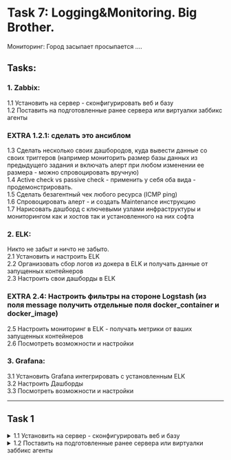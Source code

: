 # Task 7: Logging&Monitoring. Big Brother.  
 Мониторинг: Город засыпает просыпается ....  
## Tasks:  
### 1. Zabbix:  
1.1 Установить на сервер - сконфигурировать веб и базу   
1.2 Поставить на подготовленные ранее сервера или виртуалки заббикс агенты   
### EXTRA 1.2.1: сделать это ансиблом  
1.3 Сделать несколько своих дашбородов, куда вывести данные со своих триггеров (например мониторить размер базы данных из предыдущего задания и включать алерт при любом изменении ее размера - можно спровоцировать вручную)  
1.4 Active check vs passive check - применить у себя оба вида - продемонстрировать.  
1.5 Сделать безагентный чек любого ресурса (ICMP ping)  
1.6 Спровоцировать алерт - и создать Maintenance инструкцию   
1.7 Нарисовать дашборд с ключевыми узлами инфраструктуры и мониторингом как и хостов так и установленного на них софта  
  
### 2. ELK:   
Никто не забыт и ничто не забыто.  
2.1 Установить и настроить ELK   
2.2 Организовать сбор логов из докера в ELK и получать данные от запущенных контейнеров  
2.3 Настроить свои дашборды в ELK  
### EXTRA 2.4: Настроить фильтры на стороне Logstash (из поля message получить отдельные поля docker_container и docker_image)  
2.5 Настроить мониторинг в ELK - получать метрики от ваших запущенных контейнеров  
2.6 Посмотреть возможности и настройки  
  
### 3. Grafana:  
3.1 Установить Grafana интегрировать с установленным ELK  
3.2 Настроить Дашборды  
3.3 Посмотреть возможности и настройки  

-------

## Task 1  
<details><summary> 1.1 Установить на сервер - сконфигурировать веб и базу   </summary>

<details><summary> some config ubuntu server  </summary>
<pre>
# apt install openssh
# usermod -aG sudo rekusha
# ufw allow OpenSSH
# ufw enable
</pre></details>

<details><summary> Installing the Nginx Web Server   </summary>
<pre>
$ sudo apt update
$ sudo apt install nginx
$ sudo ufw allow 'Nginx HTTP'
</pre></details>

<details><summary>Installing MySQL  </summary>
<pre>
$ sudo apt install mysql-server
$ sudo mysql_secure_installation (при необходимости)
</pre></details>

<details><summary>Installing PHP  </summary>
<pre>
$ sudo apt install php-fpm php-mysql
</pre></details>

<details><summary>Configuring Nginx to Use the PHP Processor  </summary>
<pre>
$ sudo mkdir /var/www/<your_domain>
$ sudo chown -R $USER:$USER /var/www/<your_domain>
$ sudo nano /etc/nginx/sites-available/<your_domain>
</pre> <pre>
server {
    listen 80;
    server_name <your_domain> www.<your_domain>;
    root /var/www/<your_domain>;
    index index.html index.htm index.php;
    location / {
        try_files $uri $uri/ =404;
    }
    location ~ \.php$ {
        include snippets/fastcgi-php.conf;
        fastcgi_pass unix:/var/run/php/php7.4-fpm.sock;
     }
    location ~ /\.ht {
        deny all;
    }
}
</pre> <pre>
$ sudo ln -s /etc/nginx/sites-available/<your_domain>/etc/nginx/sites-enabled/  
$ sudo unlink /etc/nginx/sites-enabled/default  
$ sudo nginx -t  
$ sudo systemctl reload nginx  
</pre></details>

<details><summary>Установка сервера Zabbix  </summary>
<pre>
$ sudo wget https://repo.zabbix.com/zabbix/5.4/ubuntu/pool/main/z/zabbix-release/zabbix-release_5.4-1+ubuntu20.04_all.deb  
$ sudo dpkg -i zabbix-release_5.4-1+ubuntu20.04_all.deb  
$ sudo apt update  
$ sudo  apt install zabbix-server-mysql zabbix-frontend-php zabbix-nginx-conf zabbix-sql-scripts zabbix-agent  
</pre></details>

<details><summary>Настройка базы данных MySQL для Zabbix  </summary>
<pre>
$ sudo mysql  
mysql> create database zabbix character set utf8 collate utf8_bin;  
mysql> create user zabbix@localhost identified by 'your_zabbix_mysql_password';  
mysql> grant all privileges on zabbix.* to zabbix@localhost;  
mysql> quit;  

zcat /usr/share/doc/zabbix-server-mysql*/create.sql.gz | mysql -uzabbix -p zabbix  
sudo nano /etc/zabbix/zabbix_server.conf
</pre>
<pre>
### Option: DBPassword
#       Database password. Ignored for SQLite.
#       Comment this line if no password is used.
#
# Mandatory: no
# Default:
DBPassword=<zabbix_user_password_for_mysql>
</pre></details>

<details><summary>Настройка Nginx для Zabbix  </summary>
<pre>
sudo nano /etc/zabbix/nginx.conf  
</pre><pre>  
server {
        listen          80;
        server_name     <your_domain>;
</pre></details>

<details>
<summary>Настройка PHP для Zabbix  </summary>
<pre>
sudo nano /etc/zabbix/php-fpm.conf   
</pre><pre>
php_value[date.timezone] = Europe/Kiev  
</pre></details>

перезапускаем все что есть + добавляем сервисы в автозапуск  

<pre>
systemctl restart zabbix-server zabbix-agent nginx php7.4-fpm
systemctl enable zabbix-server zabbix-agent nginx php7.4-fpm
</pre>
 
### на последок конфигурация настроек для веб-интерфейса Zabbix  
идем на http://zabbix_server_name отвечаем на требуемое  
пользователь по умолчанию Admin пароль zabbix  
</details>

<details><summary>1.2 Поставить на подготовленные ранее сервера или виртуалки заббикс агенты  </summary>

<details><summary>Установка агента Zabbix  </summary>
<pre>
$ sudo wget https://repo.zabbix.com/zabbix/5.4/ubuntu/pool/main/z/zabbix-release/zabbix-release_5.4-1+ubuntu20.04_all.deb  
$ sudo dpkg -i zabbix-release_5.4-1+ubuntu20.04_all.deb  
$ sudo apt update  
$ sudo apt install zabbix-agent  
</pre></details>

<details><summary>Настройка агента Zabbix  </summary>
<details><summary>сгенерировать PSK и отобразить его</summary>
<pre>
$ sudo sh -c "openssl rand -hex 32 > /etc/zabbix/zabbix_agentd.psk"
$ cat /etc/zabbix/zabbix_agentd.psk
75ad6cb5e17d244ac8c00c96a1b074d0550b8e7b15d0ab3cde60cd79af280fca
</pre>
сохранить его для дальнейшего использования. потребуется для конфигурации хоста  
</details>  
<details><summary> отредактировать настройки агента Zabbix для установки безопасного подключения к серверу Zabbix  </summary>
<pre>
sudo nano /etc/zabbix/zabbix_agentd.conf
</pre><pre>
Server=zabbix_server_ip_address
ServerActive=zabbix_server_ip_address
Hostname=Second Ubuntu Server  # под каким именем агент будет виден серверу
TLSConnect=psk
TLSAccept=psk
TLSPSKIdentity=PSK 001
TLSPSKFile=/etc/zabbix/zabbix_agentd.psk
</pre><pre>
$ sudo systemctl restart zabbix-agent
$ sudo systemctl enable zabbix-agent
$ sudo ufw allow 10050/tcp
</pre>

<details><summary>добавление хоста на сервер Zabbix</summary>
http://zabbix_server_name -> login -> password  
Configuration -> Hosts -> Create host -> откроется страница настройки хоста  
указать host name и ip агента и добавить в группу/ы (подходящую)  

</details></details>
